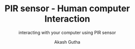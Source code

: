 ---
  layout: post
  title: PIR sensor - Human computer Interaction
  subtitle: interacting with your computer using PIR sensor
  tags: electronics,hid,arduino,vusb
  categories: electronics
  author: Akash Gutha
  header_img: img/main-bg.jpg
---